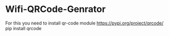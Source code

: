 # Wifi-QRCode-Genrator
For this you need to install qr-code module
https://pypi.org/project/qrcode/
pip install qrcode



